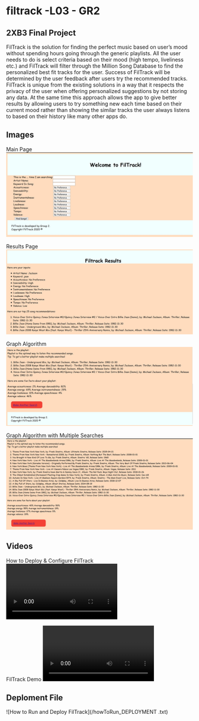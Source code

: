 # filtrack -L03 - GR2

## 2XB3 Final Project

FilTrack is the solution for finding the perfect music based on user’s mood without spending hours going through the generic playlists. All the user needs to do is select criteria based on their mood (high tempo, liveliness etc.) and FilTrack will filter through the Million Song Database to find the personalized best fit tracks for the user. Success of FilTrack will be determined by the user feedback after users try the recommended tracks. FilTrack is unique from the existing solutions in a way that it respects the privacy of the user when offering personalized suggestions by not storing any data. At the same time this approach allows the app to give better results by allowing users to try something new each time based on their current mood rather than showing the similar tracks the user always listens to based on their history like many other apps do.

## Images

Main Page
![Main Page](/FilTrack_Main_Page.jpg)

Results Page
![Results Page](/FilTrack_Results_Page.jpg)

Graph Algorithm
![Graph1](/FilTrack_Graph_Algorithm_Suggestions.jpg)

Graph Algorithm with Multiple Searches
![Graph2](/FilTrack_Graph_Algorithm_Suggestions_Multiple_Searches.jpg)

## Videos

How to Deploy & Configure FilTrack
![Deplo](/How_to_Run_FilTrack_DEPLOYMENT.mp4)

FilTrack Demo
![Demo](/FilTrack_Working_Demo.mp4)

## Deploment File

![How to Run and Deploy FilTrack](/howToRun_DEPLOYMENT .txt)
